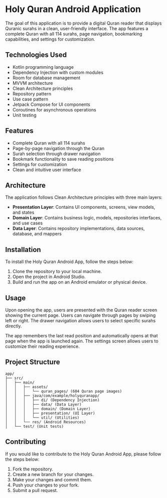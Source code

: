 # Holy Quran Android Application

The goal of this application is to provide a digital Quran reader that displays Quranic surahs in a clean, user-friendly interface. The app features a complete Quran with all 114 surahs, page navigation, bookmarking capabilities, and settings for customization.

## Technologies Used

- Kotlin programming language
- Dependency Injection with custom modules
- Room for database management
- MVVM architecture
- Clean Architecture principles
- Repository pattern
- Use case pattern
- Jetpack Compose for UI components
- Coroutines for asynchronous operations
- Unit testing

## Features

- Complete Quran with all 114 surahs
- Page-by-page navigation through the Quran
- Surah selection through drawer navigation
- Bookmark functionality to save reading positions
- Settings for customization
- Clean and intuitive user interface

## Architecture

The application follows Clean Architecture principles with three main layers:

- **Presentation Layer**: Contains UI components, screens, view models, and states
- **Domain Layer**: Contains business logic, models, repositories interfaces, and use cases
- **Data Layer**: Contains repository implementations, data sources, database, and mappers

## Installation

To install the Holy Quran Android App, follow the steps below:

1. Clone the repository to your local machine.
2. Open the project in Android Studio.
3. Build and run the app on an Android emulator or physical device.

## Usage

Upon opening the app, users are presented with the Quran reader screen showing the current page. Users can navigate through pages by swiping left or right. The drawer navigation allows users to select specific surahs directly.

The app remembers the last read position and automatically opens at that page when the app is launched again. The settings screen allows users to customize their reading experience.

## Project Structure

```
app/
├── src/
│   ├── main/
│   │   ├── assets/
│   │   │   └── quran_pages/ (604 Quran page images)
│   │   ├── java/com/example/holyquranapp/
│   │   │   ├── di/ (Dependency Injection)
│   │   │   ├── data/ (Data Layer)
│   │   │   ├── domain/ (Domain Layer)
│   │   │   ├── presentation/ (UI Layer)
│   │   │   └── util/ (Utilities)
│   │   └── res/ (Android Resources)
│   └── test/ (Unit tests)
```

## Contributing

If you would like to contribute to the Holy Quran Android App, please follow the steps below:

1. Fork the repository.
2. Create a new branch for your changes.
3. Make your changes and commit them.
4. Push your changes to your fork.
5. Submit a pull request.

